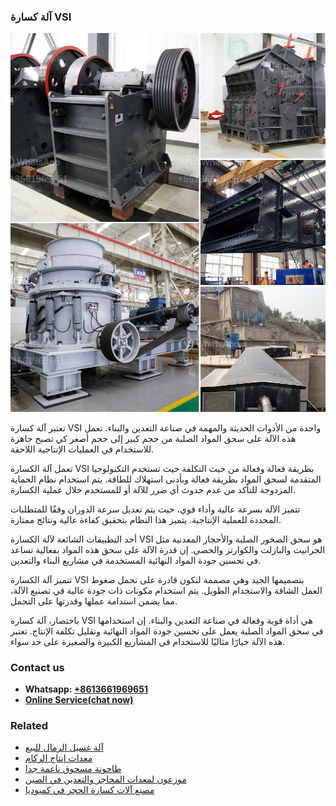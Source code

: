 <h3>آلة كسارة VSI</h3><img src='1701746413.jpg' alt=''><p>تعتبر آلة كسارة VSI واحدة من الأدوات الحديثة والمهمة في صناعة التعدين والبناء. تعمل هذه الآلة على سحق المواد الصلبة من حجم كبير إلى حجم أصغر كي تصبح جاهزة للاستخدام في العمليات الإنتاجية اللاحقة.</p><p>تعمل آلة الكسارة VSI بطريقة فعالة وفعالة من حيث التكلفة حيث تستخدم التكنولوجيا المتقدمة لسحق المواد بطريقة فعالة وبأدنى استهلاك للطاقة. يتم استخدام نظام الحماية المزدوجة للتأكد من عدم حدوث أي ضرر للآلة أو للمستخدم خلال عملية الكسارة.</p><p>تتميز الآلة بسرعة عالية وأداء قوي، حيث يتم تعديل سرعة الدوران وفقًا للمتطلبات المحددة للعملية الإنتاجية. يتميز هذا النظام بتحقيق كفاءة عالية ونتائج ممتازة.</p><p>أحد التطبيقات الشائعة لآلة الكسارة VSI هو سحق الصخور الصلبة والأحجار المعدنية مثل الجرانيت والبازلت والكوارتز والحصى. إن قدرة الآلة على سحق هذه المواد بفعالية تساعد في تحسين جودة المواد النهائية المستخدمة في مشاريع البناء والتعدين.</p><p>تتميز آلة الكسارة VSI بتصميمها الجيد وهي مصممة لتكون قادرة على تحمل ضغوط العمل الشاقة والاستخدام الطويل. يتم استخدام مكونات ذات جودة عالية في تصنيع الآلة، مما يضمن استدامة عملها وقدرتها على التحمل.</p><p>باختصار، آلة كسارة VSI هي أداة قوية وفعالة في صناعة التعدين والبناء. إن استخدامها في سحق المواد الصلبة يعمل على تحسين جودة المواد النهائية وتقليل تكلفة الإنتاج. تعتبر هذه الآلة خيارًا مثاليًا للاستخدام في المشاريع الكبيرة والصغيرة على حد سواء.</p><h3>Contact us</h3><ul><li><strong>Whatsapp:&nbsp;<a href="https://wa.me/8613661969651">+8613661969651</a></strong></li><li><a href="https://swt.shibang-china.com/?git&amp;zhl&amp;آلة كسارة VSI"><strong>Online Service(chat now)</strong></a></li></ul><h3>Related</h3><ul><li><a href='آلة غسيل الرمال للبيع.md'>آلة غسيل الرمال للبيع</a></li><li><a href='معدات إنتاج الركام.md'>معدات إنتاج الركام</a></li><li><a href='طاحونة مسحوق ناعمة جدا.md'>طاحونة مسحوق ناعمة جدا</a></li><li><a href='موزعون لمعدات المحاجر والتعدين في الصين.md'>موزعون لمعدات المحاجر والتعدين في الصين</a></li><li><a href='مصنع آلات كسارة الحجر في كمبوديا.md'>مصنع آلات كسارة الحجر في كمبوديا</a></li></ul>
